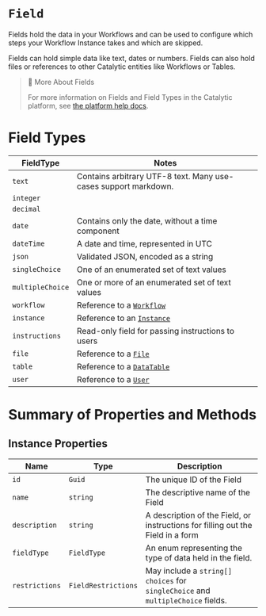 # `Field`

Fields hold the data in your Workflows and can be used to configure which steps your Workflow Instance takes and which are skipped.

Fields can hold simple data like text, dates or numbers. Fields can also hold files or references to other Catalytic entities like Workflows or Tables.

> 📘 More About Fields
>
> For more information on Fields and Field Types in the Catalytic platform, see [the platform help docs](https://catalytic.pushbot.com/help/docs/field-types/).

# Field Types

| FieldType        | Notes                                                           |
| ---------------- | --------------------------------------------------------------- |
| `text`           | Contains arbitrary UTF-8 text. Many use-cases support markdown. |
| `integer`        |                                                                 |
| `decimal`        |                                                                 |
| `date`           | Contains only the date, without a time component                |
| `dateTime`       | A date and time, represented in UTC                             |
| `json`           | Validated JSON, encoded as a string                             |
| `singleChoice`   | One of an enumerated set of text values                         |
| `multipleChoice` | One or more of an enumerated set of text values                 |
| `workflow`       | Reference to a [`Workflow`](doc:the-workflows-entity-node)      |
| `instance`       | Reference to an [`Instance`](doc:the-instance-entity-node)      |
| `instructions`   | Read-only field for passing instructions to users               |
| `file`           | Reference to a [`File`](doc:the-file-entity-node)               |
| `table`          | Reference to a [`DataTable`](doc:the-data-table-entity-node)    |
| `user`           | Reference to a [`User`](doc:the-user-entity-node)               |

# Summary of Properties and Methods

## Instance Properties

| Name           | Type                | Description                                                                            |
| -------------- | ------------------- | -------------------------------------------------------------------------------------- |
| `id`           | `Guid`              | The unique ID of the Field                                                             |
| `name`         | `string`            | The descriptive name of the Field                                                      |
| `description`  | `string`            | A description of the Field, or instructions for filling out the Field in a form        |
| `fieldType`    | `FieldType`         | An enum representing the type of data held in the field.                               |
| `restrictions` | `FieldRestrictions` | May include a `string[]` `choices` for <br>`singleChoice` and `multipleChoice` fields. |
